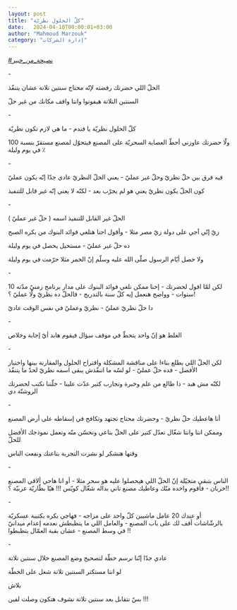```yaml
---
layout: post
title: "كلّ الحلول نظريّة"
date:   2024-04-10T00:00:01+03:00
author: "Mahmoud Marzouk"
category: "إدارة الشركات"
---
```



[<u>\#نصيحة\_من\_خبير</u>](https://www.facebook.com/hashtag/%D9%86%D8%B5%D9%8A%D8%AD%D8%A9_%D9%85%D9%86_%D8%AE%D8%A8%D9%8A%D8%B1?__eep__=6&__cft__%5b0%5d=AZWxTAjYc84xMxagAuSk8h1lI2IhCOnJbJ7oVqe-E3JT6DnHc2Iz_wV6MToGELoqzmyipOsakYBunm2C3MTwY67QVcaEl3BHuKdLdEJtD6BlQyk2o7xsvRENeytZSjLwv82YBrCLi0sxKS2SFDzDcW683lLhjd3dAu_pcXGAh88G_w&__tn__=*NK-R)

\-

الحلّ اللي حضرتك رفضته لإنّه محتاج سنتين تلاتة عشان
يتنفّذ

السنتين التلاتة هيفوتوا وانتا واقف مكانك من غير
حلّ

\-

كلّ الحلول نظريّة يا فندم - ما هي لازم تكون نظريّة

ولّا حضرتك عاوزني أحطّ العصاية السحريّة على المصنع فيتحوّل
لمصنع مستقرّ بنسبة 100 ٪ في يوم وليلة

\-

فيه فرق بين حلّ نظريّ وحلّ غير عمليّ - يعني الحلّ النظريّ عادي
جدّا إنّه يكون عمليّ

كون الحلّ يكون نظريّ يعني هو لم يجرّب بعد - لكنّه لا يعني
إنّه غير قابل للتنفيذ

\-

الحلّ غير القابل للتنفيذ اسمه ( حلّ غير عمليّ )

زيّ إنّي آجي على دولة زيّ مصر مثلا - وأقول احنا هنلغي فوائد
البنوك من بكره الصبح

ده حلّ غير عمليّ - مستحيل يحصل في يوم وليلة

ولا حصل أيّام الرسول صلّى الله عليه وسلّم إنّ الخمر مثلا
حرّمت في يوم وليلة

\-

لكن لمّا اقول لحضرتك - إحنا ممكن نلغي فوائد البنوك على
مدار برنامج زمنيّ مدّته 10 سنوات - وواضح هنعمل إيه كلّ سنة بالتدريج - فالحلّ
ده نظريّ ولّا عمليّ ؟!

دا حلّ نظريّ عمليّ - نظريّ وعمليّ في نفس الوقت عاديّ

\-

الغلط هو إنّ واحد يتحطّ في موقف سؤال فيقوم هابد أيّ إجابة
وخلاص

\-

لكن الحلّ اللي يطلع بناءا على مناقشة المشكلة واقتراح
الحلول والمقارنة بينها واختيار الأفضل - فده حلّ عمليّ - لو لسّه ما اتنفّذش
يبقى اسمه نظريّ لحدّ ما يتنفّذ

لكنّه مش هبد - دا طالع من علم وخبرة وتجارب كتير عدّت
علينا - خلّتنا نكتب لحضرتك الروشتّة دي

\-

أنا هاعطيك حلّ نظريّ - وحضرتك محتاج تجتهد وتكافح في إسقاطه
على أرض المصنع

وممكن انتا وانتا شغّال تعدّل كتير على الحلّ بتاعي وتحسّن منّه
وتعمل نموذجك الأفضل للحلّ

وقتها هتشكر لو نشرت التجربة بتاعتك ونفعت الناس

\-

الناس بتبقى متخيّلة إنّ الحلّ اللي هيحصلوا عليه هو سحر
مثلا - أو انا هاجي ألاقي المصنع خربان - فأقوم واخده منّك وعاطيك مصنع تاني
بداله شغّال كويّس !!! هيّا بطّاريّة عربيّة ؟!!

\-

أو عندك 20 عامل ماشيين كلّ واحد على مزاجه - فهاجي بكره
بكتيبة عسكريّة بالرشّاشات أقف لك على باب المصنع - والعامل اللي ما يتظبطش
نعدمه إعدام ميدانيّ في وسط المصنع - عشان بقية العمّال يتظبطوا !!

\-

عادي جدّا إنّنا نرسم خطّة لتصحيح وضع المصنع خلال سنتين
تلاتة

لو انتا مستكتر السنتين تلاتة شغل على الخطّة

بلاش

بسّ نتقابل بعد سنتين تلاتة نشوف هتكون وصلت لفين
!!!

